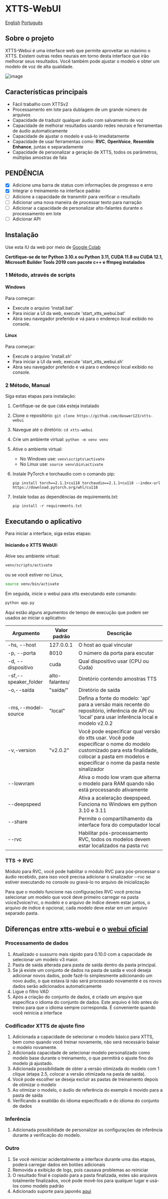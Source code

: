 # XTTS-WebUI

[English](https://github.com/RafaelGodoyEbert/xtts-webui/blob/main/README.md)
[Português](https://github.com/RafaelGodoyEbert/xtts-webui/blob/main/README_pt-BR.md)

## Sobre o projeto
XTTS-Webui é uma interface web que permite aproveitar ao máximo o XTTS. Existem outras redes neurais em torno desta interface que irão melhorar seus resultados. Você também pode ajustar o modelo e obter um modelo de voz de alta qualidade.

![image](https://github.com/RafaelGodoyEbert/xtts-webui/assets/78083427/3dd80284-88dd-4555-943b-04f13be88aea)


## Características principais
- Fácil trabalho com XTTSv2
- Processamento em lote para dublagem de um grande número de arquivos
- Capacidade de traduzir qualquer áudio com salvamento de voz
- Capacidade de melhorar resultados usando redes neurais e ferramentas de áudio automaticamente
- Capacidade de ajustar o modelo e usá-lo imediatamente
- Capacidade de usar ferramentas como: **RVC**, **OpenVoice**, **Resemble Enhance**, juntas e separadamente
- Capacidade de personalizar a geração de XTTS, todos os parâmetros, múltiplas amostras de fala

## PENDÊNCIA
- [x] Adicione uma barra de status com informações de progresso e erro
- [x] Integrar o treinamento na interface padrão
- [ ] Adicione a capacidade de transmitir para verificar o resultado
- [ ] Adicionar uma nova maneira de processar texto para narração
- [ ] Adicionar a capacidade de personalizar alto-falantes durante o processamento em lote
- [ ] Adicionar API

## Instalação

Use esta IU da web por meio de [Google Colab](https://colab.research.google.com/drive/1MrzAYgANm6u79rCCQQqBSoelYGiJ1qYL)

**Certifique-se de ter Python 3.10.x ou Python 3.11, CUDA 11.8 ou CUDA 12.1, Microsoft Builder Tools 2019 com pacote c++ e ffmpeg instalados**

### 1 Método, através de scripts

#### Windows
Para começar:
- Execute o arquivo 'install.bat'
- Para iniciar a UI da web, execute 'start_xtts_webui.bat'
- Abra seu navegador preferido e vá para o endereço local exibido no console.

#### Linux
Para começar:
- Execute o arquivo 'install.sh'
- Para iniciar a UI da web, execute 'start_xtts_webui.sh'
- Abra seu navegador preferido e vá para o endereço local exibido no console.

### 2 Método, Manual
Siga estas etapas para instalação:
1. Certifique-se de que `CUDA` esteja instalado
2. Clone o repositório: `git clone https://github.com/daswer123/xtts-webui`
3. Navegue até o diretório: `cd xtts-webui`
4. Crie um ambiente virtual: `python -m venv venv`
5. Ative o ambiente virtual:
    - No Windows use: `venv\scripts\activate`
    - No Linux use: `source venv\bin\activate`

6. Instale PyTorch e torchaudio com o comando pip:

    `pip install torch==2.1.1+cu118 torchaudio==2.1.1+cu118 --index-url https://download.pytorch.org/whl/cu118`

7. Instale todas as dependências de requirements.txt:

     `pip install -r requirements.txt`

## Executando o aplicativo

Para iniciar a interface, siga estas etapas:

#### Iniciando o XTTS WebUI:
Ative seu ambiente virtual:
```bash
venv/scripts/activate
```
ou se você estiver no Linux,
```bash
source venv/bin/activate
```
Em seguida, inicie o webui para xtts executando este comando:
```bash
python app.py
```

Aqui estão alguns argumentos de tempo de execução que podem ser usados ao iniciar o aplicativo:

| Argumento | Valor padrão | Descrição |
| --- | --- | --- |
| -hs, --host | 127.0.0.1 | O host ao qual vincular |
| -p, --porta | 8010 | O número da porta para escutar |
| -d, --dispositivo | cuda | Qual dispositivo usar (CPU ou Cuda) |
| -sf,--speaker_folder | alto-falantes/ | Diretório contendo amostras TTS |
|-o,--saída |"saída/" |Diretório de saída|
|-ms,--model-source |"local" |Defina a fonte do modelo: 'api' para a versão mais recente do repositório, inferência de API ou 'local' para usar inferência local e modelo v2.0.2|
|-v,-version |"v2.0.2" |Você pode especificar qual versão do xtts usar. Você pode especificar o nome do modelo customizado para esta finalidade, colocar a pasta em modelos e especificar o nome da pasta neste sinalizador |
|--lowvram ||Ativa o modo low vram que alterna o modelo para RAM quando não está processando ativamente|
|--deepspeed ||Ativa a aceleração deepspeed. Funciona no Windows em python 3.10 e 3.11 |
|--share ||Permite o compartilhamento da interface fora do computador local|
|--rvc ||Habilitar pós-processamento RVC, todos os modelos devem estar localizados na pasta rvc|

### TTS -> RVC

Módulo para RVC, você pode habilitar o módulo RVC para pós-processar o áudio recebido, para isso você precisa adicionar o sinalizador --rvc se estiver executando no console ou gravá-lo no arquivo de inicialização

Para que o modelo funcione nas configurações RVC você precisa selecionar um modelo que você deve primeiro carregar na pasta voice2voice/rvc, o modelo e o arquivo de índice devem estar juntos, o arquivo de índice é opcional, cada modelo deve estar em um arquivo separado pasta.

## Diferenças entre xtts-webui e o [webui oficial](https://github.com/coqui-ai/TTS/pull/3296)

### Processamento de dados

1. Atualizado o sussurro mais rápido para 0.10.0 com a capacidade de selecionar um modelo v3 maior.
2. Pasta de saída alterada para pasta de saída dentro da pasta principal.
3. Se já existe um conjunto de dados na pasta de saída e você deseja adicionar novos dados, pode fazê-lo simplesmente adicionando um novo áudio, o que estava lá não será processado novamente e os novos dados serão adicionados automaticamente
4. Ligue o filtro VAD
5. Após a criação do conjunto de dados, é criado um arquivo que especifica o idioma do conjunto de dados. Este arquivo é lido antes do treino para que o idioma sempre corresponda. É conveniente quando você reinicia a interface

### Codificador XTTS de ajuste fino

1. Adicionada a capacidade de selecionar o modelo básico para XTTS, bem como quando você treinar novamente, não será necessário baixar o modelo novamente.
2. Adicionada capacidade de selecionar modelo personalizado como modelo base durante o treinamento, o que permitirá o ajuste fino do modelo já ajustado.
3. Adicionada possibilidade de obter a versão otimizada do modelo com 1 clique (etapa 2.5, colocar a versão otimizada na pasta de saída).
4. Você pode escolher se deseja excluir as pastas de treinamento depois de otimizar o modelo
5. Ao otimizar o modelo, o áudio de referência do exemplo é movido para a pasta de saída
6. Verificando a exatidão do idioma especificado e do idioma do conjunto de dados

### Inferência

1. Adicionada possibilidade de personalizar as configurações de inferência durante a verificação do modelo.

### Outro

1. Se você reiniciar acidentalmente a interface durante uma das etapas, poderá carregar dados em botões adicionais
2. Removida a exibição de logs, pois causava problemas ao reiniciar
3. O resultado final é copiado para a pasta finalizada, estes são arquivos totalmente finalizados, você pode movê-los para qualquer lugar e usá-los como modelo padrão
4. Adicionado suporte para japonês [aqui](https://github.com/daswer123/xtts-webui/issues/15#issuecomment-1869090189)



